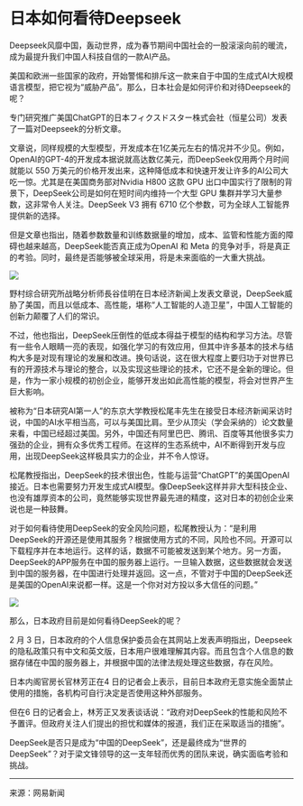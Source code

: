 # 日本如何看待Deepseek

Deepseek风靡中国，轰动世界，成为春节期间中国社会的一股滚滚向前的暖流，成为最提升我们中国人科技自信的一款AI产品。

美国和欧洲一些国家的政府，开始警惕和排斥这一款来自于中国的生成式AI大规模语言模型，把它视为“威胁产品”。那么，日本社会是如何评价和对待Deepseek的呢？

专门研究推广美国ChatGPT的日本フィクスドスター株式会社（恒星公司）发表了一篇对Deepseek的分析文章。

文章说，同样规模的大型模型，开发成本在1亿美元左右的情况并不少见。例如，OpenAI的GPT-4的开发成本据说就高达数亿美元，而DeepSeek仅用两个月时间就能以 550 万美元的价格开发出来，这种降低成本和快速开发让许多的AI公司大吃一惊。尤其是在美国商务部对Nvidia H800 这款 GPU 出口中国实行了限制的背景下，DeepSeek公司是如何在短时间内维持一个大型 GPU 集群并学习大量参数，这非常令人关注。DeepSeek V3 拥有 6710 亿个参数，可为全球人工智能界提供新的选择。

但是文章也指出，随着参数数量和训练数据量的增加，成本、监管和性能方面的障碍也越来越高，DeepSeek能否真正成为OpenAI 和 Meta 的竞争对手，将是真正的考验。同时，最终是否能够被全球采用，将是未来面临的一大重大挑战。

![](https://nimg.ws.126.net/?url=http%3A%2F%2Fdingyue.ws.126.net%2F2025%2F0214%2F09958c15j00srndwz0016d200u000k1g00it00cj.jpg&thumbnail=660x2147483647&quality=80&type=jpg)  

野村综合研究所战略分析师長谷佳明在日本经济新闻上发表文章说，DeepSeek威胁了美国，而且以低成本、高性能，堪称“人工智能的人造卫星”，中国人工智能的创新力颠覆了人们的常识。

不过，他也指出，DeepSeek压倒性的低成本得益于模型的结构和学习方法。尽管有一些令人眼睛一亮的表现，如强化学习的有效应用，但其中许多基本的技术与结构大多是对现有理论的发展和改进。换句话说，这在很大程度上要归功于对世界已有的开源技术与理论的整合，以及实现这些理论的技术，它还不是全新的理论。但是，作为一家小规模的初创企业，能够开发出如此高性能的模型，将会对世界产生巨大影响。

被称为“日本研究AI第一人”的东京大学教授松尾丰先生在接受日本经济新闻采访时说，中国的AI水平相当高，可以与美国比肩。至少从顶尖（学会采纳的）论文数量来看，中国已经超过美国。另外，中国还有阿里巴巴、腾讯、百度等其他很多实力强劲的企业，拥有众多优秀工程师。在这样的生态系统中，AI不断得到开发与应用，出现DeepSeek这样极具实力的企业，并不令人惊讶。

松尾教授指出，DeepSeek的技术很出色，性能与运营“ChatGPT”的美国OpenAI接近。日本也需要努力开发生成式AI模型。像DeepSeek这样并非大型科技企业、也没有雄厚资本的公司，竟然能够实现世界最先进的精度，这对日本的初创企业来说也是一种鼓舞。

对于如何看待使用DeepSeek的安全风险问题，松尾教授认为：“是利用DeepSeek的开源还是使用其服务？根据使用方式的不同，风险也不同。开源可以下载程序并在本地运行。这样的话，数据不可能被发送到某个地方。另一方面，DeepSeek的APP服务在中国的服务器上运行。一旦输入数据，这些数据就会发送到中国的服务器，在中国进行处理并返回。这一点，不管对于中国的DeepSeek还是美国的OpenAI来说都一样。这是一个你对对方投以多大信任的问题。”

![](https://nimg.ws.126.net/?url=http%3A%2F%2Fdingyue.ws.126.net%2F2025%2F0214%2F3cfa5c98j00srndwz0023d200sg00itg00it00cf.jpg&thumbnail=660x2147483647&quality=80&type=jpg)  

那么，日本政府目前是如何看待DeepSeek的呢？

2 月 3 日，日本政府的个人信息保护委员会在其网站上发表声明指出，Deepseek 的隐私政策只有中文和英文版，日本用户很难理解其内容。而且包含个人信息的数据存储在中国的服务器上，并根据中国的法律法规处理这些数据，存在风险。

日本内阁官房长官林芳正在4 日的记者会上表示，目前日本政府无意实施全面禁止使用的措施，各机构可自行决定是否使用这种外部服务。

但在6 日的记者会上，林芳正又发表谈话说：“政府对DeepSeek的性能和风险不予置评。但政府关注人们提出的担忧和媒体的报道，我们正在采取适当的措施”。

DeepSeek是否只是成为“中国的DeepSeek”，还是最终成为“世界的DeepSeek”？对于梁文锋领导的这一支年轻而优秀的团队来说，确实面临考验和挑战。

---

来源：网易新闻

